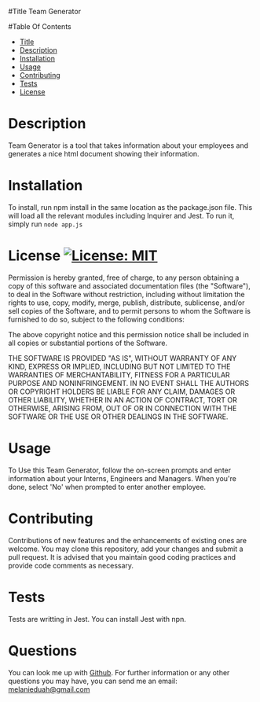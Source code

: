 
#Title
  Team Generator

#Table Of Contents
  - [Title](#Title)
  - [Description](#Description)
  - [Installation](#Installation)
  - [Usage](#Usage)
  - [Contributing](#Contributing)
  - [Tests](#Tests)
  - [License](#License)

# Description
  Team Generator is a tool that takes information about your employees and generates a nice html document showing their information.

# Installation
 To install, run npm install in the same location as the package.json file. This will load all the relevant modules including Inquirer and Jest. To run it, simply run  ```node app.js``` 

# License  [![License: MIT](https://img.shields.io/badge/License-MIT-yellow.svg)](https://opensource.org/licenses/MIT)
 Permission is hereby granted, free of charge, to any person obtaining a copy of this software and associated documentation files (the "Software"), to deal in the Software without restriction, including without limitation the rights to use, copy, modify, merge, publish, distribute, sublicense, and/or sell copies of the Software, and to permit persons to whom the Software is furnished to do so, subject to the following conditions:

The above copyright notice and this permission notice shall be included in all copies or substantial portions of the Software.

THE SOFTWARE IS PROVIDED "AS IS", WITHOUT WARRANTY OF ANY KIND, EXPRESS OR IMPLIED, INCLUDING BUT NOT LIMITED TO THE WARRANTIES OF MERCHANTABILITY, FITNESS FOR A PARTICULAR PURPOSE AND NONINFRINGEMENT. IN NO EVENT SHALL THE AUTHORS OR COPYRIGHT HOLDERS BE LIABLE FOR ANY CLAIM, DAMAGES OR OTHER LIABILITY, WHETHER IN AN ACTION OF CONTRACT, TORT OR OTHERWISE, ARISING FROM, OUT OF OR IN CONNECTION WITH THE SOFTWARE OR THE USE OR OTHER DEALINGS IN THE SOFTWARE.

# Usage
  To Use this Team Generator, follow the on-screen prompts and enter information about your Interns, Engineers and Managers. When you're done, select 'No' when prompted to enter another employee.

# Contributing
  Contributions of new features and the enhancements of existing ones are welcome. You may clone this repository, add your changes and submit a pull request. It is advised that you maintain good coding practices and provide code comments as necessary.

# Tests
  Tests are writting in Jest. You can install Jest with npn.

# Questions
   You can look me up with [Github](https://github.com/melanieduah).
   For further information or any other questions you may have, you can send me an email: melanieduah@gmail.com
    